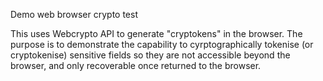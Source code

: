 Demo web browser crypto test

This uses Webcrypto API to generate "cryptokens" in the browser.  The purpose is to demonstrate the capability to cyrptographically tokenise (or cryptokenise) sensitive fields so they are not accessible beyond the browser, and only recoverable once returned to the browser.

